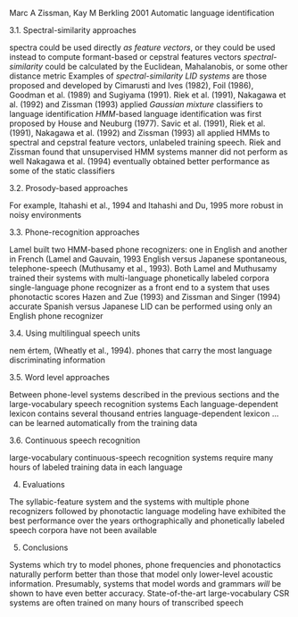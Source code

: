 Marc A Zissman, Kay M Berkling
2001
Automatic language identification

3.1. Spectral-similarity approaches

spectra could be used directly _as feature vectors_, or they could be used
instead to compute formant-based or cepstral features vectors
_spectral-similarity_ could be calculated by the Euclidean, Mahalanobis, or some
other distance metric
Examples of _spectral-similarity LID systems_ are those proposed and developed
by Cimarusti and Ives (1982), Foil (1986), Goodman et al. (1989) and Sugiyama
(1991).
Riek et al. (1991), Nakagawa et al. (1992) and Zissman (1993) applied _Gaussian
mixture_ classifiers to language identification
_HMM_-based language identification was first proposed by House and Neuburg
(1977). Savic et al. (1991), Riek et al. (1991), Nakagawa et al. (1992) and
Zissman (1993) all applied HMMs to spectral and cepstral feature vectors, unlabeled training speech. 
    Riek and Zissman found that unsupervised HMM systems manner did not perform as well 
    Nakagawa et al. (1994) eventually obtained better performance
as some of the static classifiers 

3.2. Prosody-based approaches

For example, Itahashi et al., 1994 and Itahashi and Du, 1995
    more robust in noisy environments

3.3. Phone-recognition approaches

Lamel built two HMM-based phone recognizers: one in English and another in
French (Lamel and Gauvain, 1993
English versus Japanese spontaneous, telephone-speech (Muthusamy et al.,
1993).
Both Lamel and Muthusamy trained their systems with multi-language
phonetically labeled corpora
single-language phone recognizer as a front end to a system that uses
phonotactic scores
     Hazen and Zue (1993) and Zissman and Singer (1994)
     accurate Spanish versus Japanese LID can be performed using only an
     English phone recognizer
 
3.4. Using multilingual speech units

nem értem, (Wheatly et al., 1994).
phones that carry the most language discriminating information

3.5. Word level approaches

Between phone-level systems described in the previous sections and the
large-vocabulary speech recognition systems
Each language-dependent lexicon contains several thousand entries
language-dependent lexicon ... can be learned automatically from the training
data

3.6. Continuous speech recognition

large-vocabulary continuous-speech recognition systems
require many hours of labeled training data in each language

4. Evaluations

The syllabic-feature system and the systems with multiple phone recognizers
followed by phonotactic language modeling have exhibited the best performance
over the years
orthographically and phonetically labeled speech corpora have not been
available

5. Conclusions

Systems which try to model phones, phone frequencies and phonotactics
naturally perform better than those that model only lower-level acoustic
information. 
Presumably, systems that model words and grammars _will_ be shown
to have even better accuracy.
State-of-the-art large-vocabulary CSR systems are often trained on many hours
of transcribed speech

